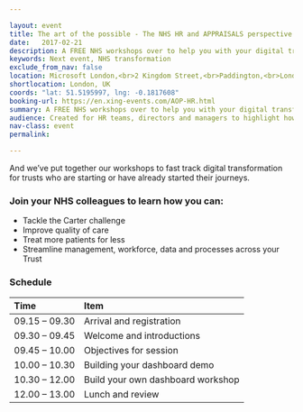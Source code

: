```yaml
---

layout: event
title: The art of the possible - The NHS HR and APPRAISALS perspective
date:   2017-02-21
description: A FREE NHS workshops over to help you with your digital transformation, Cost Improvement Plans (CIP) and Sustainability and Transformation Plans (STPs).
keywords: Next event, NHS transformation
exclude_from_nav: false
location: Microsoft London,<br>2 Kingdom Street,<br>Paddington,<br>London,<br>W2 6BD
shortlocation: London, UK
coords: "lat: 51.5195997, lng: -0.1817608"
booking-url: https://en.xing-events.com/AOP-HR.html
summary: A FREE NHS workshops over to help you with your digital transformation, Cost Improvement Plans (CIP) and Sustainability and Transformation Plans (STPs).
audience: Created for HR teams, directors and managers to highlight how they can use automated workflow processes to meet their appraisal and nurse re-validation targets. We've pre-built appraisal and nurse re-validation processes with real time, interactive reporting dashboards for a number of NHS trusts and automated HR processes so they can drive workforce efficiencies faster. 
nav-class: event
permalink:

---
```


And we’ve put together our workshops to fast track digital transformation for trusts who are starting or have already started their journeys.

### Join your NHS colleagues to learn how you can:

* Tackle the Carter challenge
* Improve quality of care
* Treat more patients for less
* Streamline management, workforce, data and processes across your Trust

### Schedule

|Time           |Item                                 |
|:--------------|:------------------------------------|
| 09.15 – 09.30 | Arrival and registration            |
| 09.30 – 09.45 | Welcome and introductions           |
| 09.45 – 10.00 | Objectives for session              |
| 10.00 – 10.30 | Building your dashboard demo        |
| 10.30 – 12.00 | Build your own dashboard workshop   |
| 12.00 – 13.00 | Lunch and review                    |
